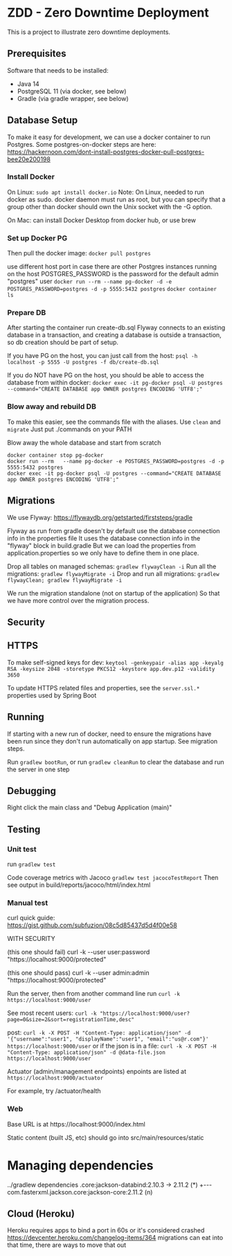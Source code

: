 # ZDD - Zero Downtime Deployment

This is a project to illustrate zero downtime deployments.

## Prerequisites

Software that needs to be installed:

* Java 14
* PostgreSQL 11 (via docker, see below)
* Gradle (via gradle wrapper, see below)

## Database Setup



To make it easy for development, we can use a docker container to run Postgres.
Some postgres-on-docker steps are here: https://hackernoon.com/dont-install-postgres-docker-pull-postgres-bee20e200198


### Install Docker


On Linux: `sudo apt install docker.io`
Note: On Linux, needed to run docker as sudo.
docker daemon must run as root, but you can specify that a group other than docker should own the Unix socket with the -G option.

On Mac: can install Docker Desktop from docker hub, or use brew


### Set up Docker PG

Then pull the docker image: `docker pull postgres`

use different host port in case there are other Postgres instances running on the host
POSTGRES_PASSWORD is the password for the default admin "postgres" user
`docker run --rm --name pg-docker -d -e POSTGRES_PASSWORD=postgres -d -p 5555:5432 postgres`
`docker container ls`

### Prepare DB

After starting the container run create-db.sql 
Flyway connects to an existing database in a transaction,
and creating a database is outside a transaction, so db creation should be part of setup.

If you have PG on the host, you can just call from the host:
`psql -h localhost -p 5555 -U postgres -f db/create-db.sql`

If you do NOT have PG on the host, you should be able to access the database from within docker:
`docker exec -it pg-docker psql -U postgres --command="CREATE DATABASE app OWNER postgres ENCODING 'UTF8';"`

### Blow away and rebuild DB


To make this easier, see the commands file with the aliases.
Use `clean` and `migrate`
Just put ./commands on your PATH


Blow away the whole database and start from scratch

    docker container stop pg-docker
    docker run --rm   --name pg-docker -e POSTGRES_PASSWORD=postgres -d -p 5555:5432 postgres
    docker exec -it pg-docker psql -U postgres --command="CREATE DATABASE app OWNER postgres ENCODING 'UTF8';"


## Migrations

We use Flyway: https://flywaydb.org/getstarted/firststeps/gradle

Flyway as run from gradle doesn't by default use the database connection info in the properties file
It uses the database connection info in the "flyway" block in build.gradle
But we can load the properties from application.properties so we only have to define them in one place.

Drop all tables on managed schemas: `gradlew flywayClean -i`
Run all the migrations: `gradlew flywayMigrate -i`
Drop and run all migrations: `gradlew flywayClean; gradlew flywayMigrate -i`

We run the migration standalone (not on startup of the application)
So that we have more control over the migration process.

## Security

## HTTPS

To make self-signed keys for dev:
`keytool -genkeypair -alias app -keyalg RSA -keysize 2048 -storetype PKCS12 -keystore app.dev.p12 -validity 3650`

To update HTTPS related files and properties, see the `server.ssl.*` properties used by Spring Boot

## Running

If starting with a new run of docker, need to ensure the migrations have been run
since they don't run automatically on app startup. See migration steps.

Run `gradlew bootRun`, or run `gradlew cleanRun` to clear the database and run the server in one step

## Debugging

Right click the main class and "Debug Application (main)"

## Testing

### Unit test
 
run `gradlew test`

Code coverage metrics with Jacoco
`gradlew test jacocoTestReport`
Then see output in build/reports/jacoco/html/index.html

### Manual test

curl quick guide: https://gist.github.com/subfuzion/08c5d85437d5d4f00e58

WITH SECURITY

(this one should fail)
curl -k --user user:password "https://localhost:9000/protected"

(this one should pass)
curl -k --user admin:admin "https://localhost:9000/protected"


Run the server, then from another command line run `curl -k https://localhost:9000/user`

See most recent users:
`curl -k "https://localhost:9000/user?page=0&size=2&sort=registrationTime,desc"`

post:
`curl -k -X POST -H "Content-Type: application/json" -d '{"username":"user1", "displayName":"user1", "email":"us@r.com"}' https://localhost:9000/user`
or if the json is in a file:
`curl -k -X POST -H "Content-Type: application/json" -d @data-file.json https://localhost:9000/user`

Actuator (admin/management endpoints) enpoints are listed at
`https://localhost:9000/actuator`

For example, try /actuator/health

### Web

Base URL is at https://localhost:9000/index.html

Static content (built JS, etc) should go into src/main/resources/static


# Managing dependencies

../gradlew dependencies
.core:jackson-databind:2.10.3 -> 2.11.2 (*)
+--- com.fasterxml.jackson.core:jackson-core:2.11.2 (n)


## Cloud (Heroku)
 
Heroku requires apps to bind a port in 60s or it's considered crashed
https://devcenter.heroku.com/changelog-items/364
migrations can eat into that time, there are ways to move that out
